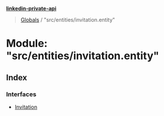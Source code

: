 **[linkedin-private-api](../README.md)**

> [Globals](../globals.md) / "src/entities/invitation.entity"

# Module: "src/entities/invitation.entity"

## Index

### Interfaces

* [Invitation](../interfaces/_src_entities_invitation_entity_.invitation.md)
